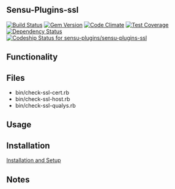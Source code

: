 ## Sensu-Plugins-ssl

[![Build Status](https://travis-ci.org/sensu-plugins/sensu-plugins-ssl.svg?branch=master)](https://travis-ci.org/sensu-plugins/sensu-plugins-ssl)
[![Gem Version](https://badge.fury.io/rb/sensu-plugins-ssl.svg)](http://badge.fury.io/rb/sensu-plugins-ssl)
[![Code Climate](https://codeclimate.com/github/sensu-plugins/sensu-plugins-ssl/badges/gpa.svg)](https://codeclimate.com/github/sensu-plugins/sensu-plugins-ssl)
[![Test Coverage](https://codeclimate.com/github/sensu-plugins/sensu-plugins-ssl/badges/coverage.svg)](https://codeclimate.com/github/sensu-plugins/sensu-plugins-ssl)
[![Dependency Status](https://gemnasium.com/sensu-plugins/sensu-plugins-ssl.svg)](https://gemnasium.com/sensu-plugins/sensu-plugins-ssl)
[ ![Codeship Status for sensu-plugins/sensu-plugins-ssl](https://codeship.com/projects/0bf85270-e2a9-0132-4a62-0ebe16c39f2d/status?branch=master)](https://codeship.com/projects/81513)

## Functionality

## Files
 * bin/check-ssl-cert.rb
 * bin/check-ssl-host.rb
 * bin/check-ssl-qualys.rb

## Usage

## Installation

[Installation and Setup](https://github.com/sensu-plugins/documentation/blob/master/user_docs/installation_instructions.md)

## Notes
